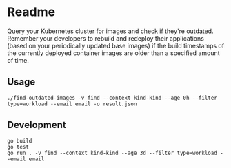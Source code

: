# Readme

Query your Kubernetes cluster for images and check if they're outdated. Remember your developers to rebuild and redeploy their applications (based on your periodically updated base images) if the build timestamps of the currently deployed container images are older than a specified amount of time.

## Usage

    ./find-outdated-images -v find --context kind-kind --age 0h --filter type=workload --email email -o result.json

## Development

    go build
    go test
    go run . -v find --context kind-kind --age 3d --filter type=workload --email email